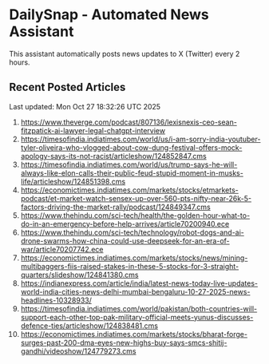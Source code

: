 # DailySnap - Automated News Assistant

This assistant automatically posts news updates to X (Twitter) every 2 hours.

## Recent Posted Articles

Last updated: Mon Oct 27 18:32:26 UTC 2025

1. https://www.theverge.com/podcast/807136/lexisnexis-ceo-sean-fitzpatick-ai-lawyer-legal-chatgpt-interview
2. https://timesofindia.indiatimes.com/world/us/i-am-sorry-india-youtuber-tyler-oliveira-who-vlogged-about-cow-dung-festival-offers-mock-apology-says-its-not-racist/articleshow/124852847.cms
3. https://timesofindia.indiatimes.com/world/us/trump-says-he-will-always-like-elon-calls-their-public-feud-stupid-moment-in-musks-life/articleshow/124851398.cms
4. https://economictimes.indiatimes.com/markets/stocks/etmarkets-podcast/et-market-watch-sensex-up-over-560-pts-nifty-near-26k-5-factors-driving-the-market-rally/podcast/124849347.cms
5. https://www.thehindu.com/sci-tech/health/the-golden-hour-what-to-do-in-an-emergency-before-help-arrives/article70200940.ece
6. https://www.thehindu.com/sci-tech/technology/robot-dogs-and-ai-drone-swarms-how-china-could-use-deepseek-for-an-era-of-war/article70207742.ece
7. https://economictimes.indiatimes.com/markets/stocks/news/mining-multibaggers-fiis-raised-stakes-in-these-5-stocks-for-3-straight-quarters/slideshow/124841380.cms
8. https://indianexpress.com/article/india/latest-news-today-live-updates-world-india-cities-news-delhi-mumbai-bengaluru-10-27-2025-news-headlines-10328933/
9. https://timesofindia.indiatimes.com/world/pakistan/both-countries-will-support-each-other-top-pak-military-official-meets-yunus-discusses-defence-ties/articleshow/124838481.cms
10. https://economictimes.indiatimes.com/markets/stocks/bharat-forge-surges-past-200-dma-eyes-new-highs-buy-says-smcs-shitij-gandhi/videoshow/124779273.cms
